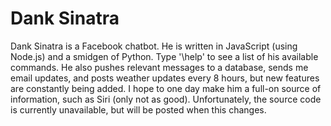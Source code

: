 # Dank Sinatra
Dank Sinatra is a Facebook chatbot. He is written in JavaScript (using Node.js) and a smidgen of Python. Type '\help' to see a list of his available commands. He also pushes relevant messages to a database, sends me email updates, and posts weather updates every 8 hours, but new features are constantly being added. I hope to one day make him a full-on source of information, such as Siri (only not as good). Unfortunately, the source code is currently unavailable, but will be posted when this changes.